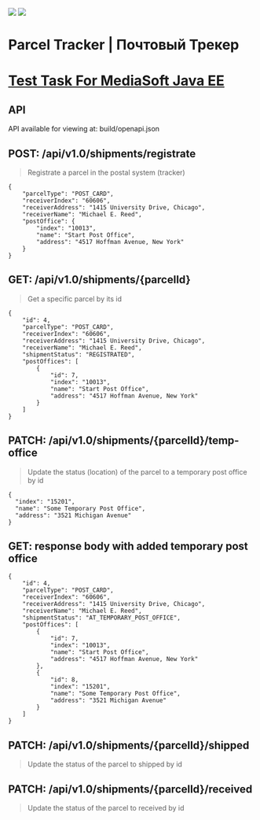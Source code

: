 <a href="https://codeclimate.com/github/silentlyexisting/Parcel-Tracker-MediaSoft-Test/maintainability"><img src="https://api.codeclimate.com/v1/badges/d91b499737f5fab63ffb/maintainability" /></a>
<a href="https://codeclimate.com/github/silentlyexisting/Parcel-Tracker-MediaSoft-Test/test_coverage"><img src="https://api.codeclimate.com/v1/badges/d91b499737f5fab63ffb/test_coverage" /></a>

# Parcel Tracker | Почтовый Трекер
# [Test Task For MediaSoft Java EE](https://drive.google.com/file/d/1obl6-j36xkLszszRPnj0enWxPX-nzzuQ/view) 
 
## API
API available for viewing at: build/openapi.json

## POST: /api/v1.0/shipments/registrate
> Registrate a parcel in the postal system (tracker)
```
{
    "parcelType": "POST_CARD",
    "receiverIndex": "60606",
    "receiverAddress": "1415 University Drive, Chicago",
    "receiverName": "Michael E. Reed",
    "postOffice": {
        "index": "10013",
        "name": "Start Post Office",
        "address": "4517 Hoffman Avenue, New York"
    }
}
```

## GET:  /api/v1.0/shipments/{parcelId}
> Get a specific parcel by its id
```
{
    "id": 4,
    "parcelType": "POST_CARD",
    "receiverIndex": "60606",
    "receiverAddress": "1415 University Drive, Chicago",
    "receiverName": "Michael E. Reed",
    "shipmentStatus": "REGISTRATED",
    "postOffices": [
        {
            "id": 7,
            "index": "10013",
            "name": "Start Post Office",
            "address": "4517 Hoffman Avenue, New York"
        }
    ]
}
```

## PATCH: /api/v1.0/shipments/{parcelId}/temp-office
> Update the status (location) of the parcel to a temporary post office by id
```
{
  "index": "15201",
  "name": "Some Temporary Post Office",
  "address": "3521 Michigan Avenue"
}
```
## GET: response body with added temporary post office
```
{
    "id": 4,
    "parcelType": "POST_CARD",
    "receiverIndex": "60606",
    "receiverAddress": "1415 University Drive, Chicago",
    "receiverName": "Michael E. Reed",
    "shipmentStatus": "AT_TEMPORARY_POST_OFFICE",
    "postOffices": [
        {
            "id": 7,
            "index": "10013",
            "name": "Start Post Office",
            "address": "4517 Hoffman Avenue, New York"
        },
        {
            "id": 8,
            "index": "15201",
            "name": "Some Temporary Post Office",
            "address": "3521 Michigan Avenue"
        }
    ]
}
```

## PATCH: /api/v1.0/shipments/{parcelId}/shipped
> Update the status of the parcel to shipped by id

## PATCH: /api/v1.0/shipments/{parcelId}/received
> Update the status of the parcel to received by id
